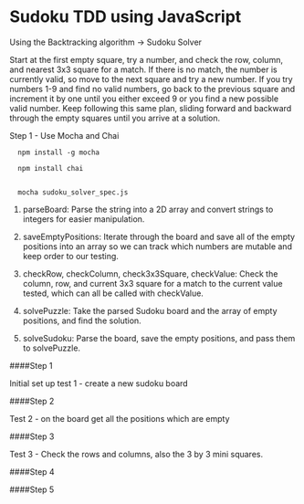 # Sudoku TDD using JavaScript

Using the Backtracking algorithm -> Sudoku Solver

Start at the first empty square, try a number, and check the row, column, and nearest 3x3 square for a match. If there is no match, the number is currently valid, so move to the next square and try a new number. If you try numbers 1-9 and find no valid numbers, go back to the previous square and increment it by one until you either exceed 9 or you find a new possible valid number. Keep following this same plan, sliding forward and backward through the empty squares until you arrive at a solution.

Step 1 - Use Mocha and Chai

      npm install -g mocha

      npm install chai


      mocha sudoku_solver_spec.js


1. parseBoard: Parse the string into a 2D array and convert strings to integers for easier manipulation.

2. saveEmptyPositions: Iterate through the board and save all of the empty positions into an array so we can track which numbers are mutable and keep order to our testing.

3. checkRow, checkColumn, check3x3Square, checkValue: Check the column, row, and current 3x3 square for a match to the current value tested, which can all be called with checkValue.

4. solvePuzzle: Take the parsed Sudoku board and the array of empty positions, and find the solution.

5. solveSudoku: Parse the board, save the empty positions, and pass them to solvePuzzle.

####Step 1

Initial set up test 1 - create a new sudoku board

####Step 2

Test 2 - on the board get all the positions which are empty

####Step 3

Test 3 - Check the rows and columns, also the 3 by 3 mini squares.

####Step 4


####Step 5

